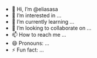 - 👋 Hi, I’m @eliasasa
- 👀 I’m interested in ...
- 🌱 I’m currently learning ...
- 💞️ I’m looking to collaborate on ...
- 📫 How to reach me ...
- 😄 Pronouns: ...
- ⚡ Fun fact: ...

<!---
eliasasa/eliasasa is a ✨ special ✨ repository because its `README.md` (this file) appears on your GitHub profile.
You can click the Preview link to take a look at your changes.
--->

